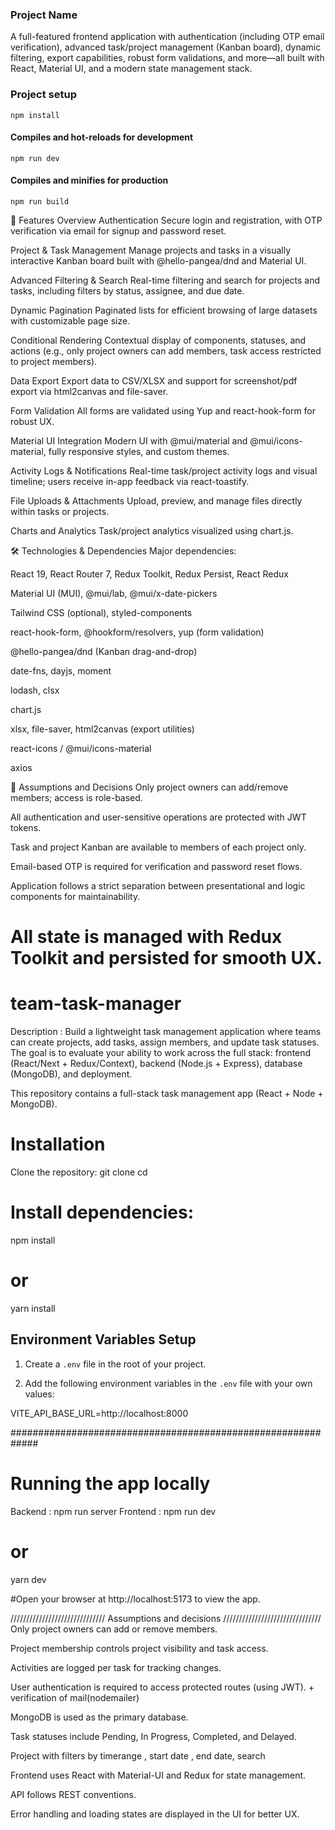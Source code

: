 
###  Project Name
A full-featured frontend application with authentication (including OTP email verification), advanced task/project management (Kanban board), dynamic filtering, export capabilities, robust form validations, and more—all built with React, Material UI, and a modern state management stack.

### Project setup
```
npm install
```

#### Compiles and hot-reloads for development
```
npm run dev
```

#### Compiles and minifies for production
```
npm run build
```

🌟 Features Overview
Authentication
Secure login and registration, with OTP verification via email for signup and password reset.

Project & Task Management
Manage projects and tasks in a visually interactive Kanban board built with @hello-pangea/dnd and Material UI.

Advanced Filtering & Search
Real-time filtering and search for projects and tasks, including filters by status, assignee, and due date.

Dynamic Pagination
Paginated lists for efficient browsing of large datasets with customizable page size.

Conditional Rendering
Contextual display of components, statuses, and actions (e.g., only project owners can add members, task access restricted to project members).

Data Export
Export data to CSV/XLSX and support for screenshot/pdf export via html2canvas and file-saver.

Form Validation
All forms are validated using Yup and react-hook-form for robust UX.

Material UI Integration
Modern UI with @mui/material and @mui/icons-material, fully responsive styles, and custom themes.

Activity Logs & Notifications
Real-time task/project activity logs and visual timeline; users receive in-app feedback via react-toastify.

File Uploads & Attachments
Upload, preview, and manage files directly within tasks or projects.

Charts and Analytics
Task/project analytics visualized using chart.js.

🛠 Technologies & Dependencies
Major dependencies:

React 19, React Router 7, Redux Toolkit, Redux Persist, React Redux

Material UI (MUI), @mui/lab, @mui/x-date-pickers

Tailwind CSS (optional), styled-components

react-hook-form, @hookform/resolvers, yup (form validation)

@hello-pangea/dnd (Kanban drag-and-drop)

date-fns, dayjs, moment

lodash, clsx

chart.js

xlsx, file-saver, html2canvas (export utilities)

react-icons / @mui/icons-material

axios

📝 Assumptions and Decisions
Only project owners can add/remove members; access is role-based.

All authentication and user-sensitive operations are protected with JWT tokens.

Task and project Kanban are available to members of each project only.

Email-based OTP is required for verification and password reset flows.

Application follows a strict separation between presentational and logic components for maintainability.

All state is managed with Redux Toolkit and persisted for smooth UX.
=======
# team-task-manager
Description :
Build a lightweight task management application where teams can create projects, add tasks, assign members, and update task statuses. The goal is to evaluate your ability to work across the full stack: frontend (React/Next + Redux/Context), backend (Node.js + Express), database (MongoDB), and deployment.

This repository contains a full-stack task management app (React + Node + MongoDB).
# Installation
Clone the repository: 
git clone <repository-url>
cd <project-folder>

# Install dependencies:
npm install
# or
yarn install

## Environment Variables Setup

1. Create a `.env` file in the root of your project.

2. Add the following environment variables in the `.env` file with your own values:
   
VITE_API_BASE_URL=http://localhost:8000


#############################################################


# Running the app locally
Backend : npm run server
Frontend : npm run dev
# or
yarn dev

#Open your browser at http://localhost:5173 to view the app.

////////////////////////////// Assumptions and decisions ///////////////////////////////
Only project owners can add or remove members.

Project membership controls project visibility and task access.

Activities are logged per task for tracking changes.

User authentication is required to access protected routes (using JWT). + verification of mail(nodemailer)

MongoDB is used as the primary database.

Task statuses include Pending, In Progress, Completed, and Delayed.

Project with filters by timerange , start date , end date, search 

Frontend uses React with Material-UI and Redux for state management.

API follows REST conventions.

Error handling and loading states are displayed in the UI for better UX.
